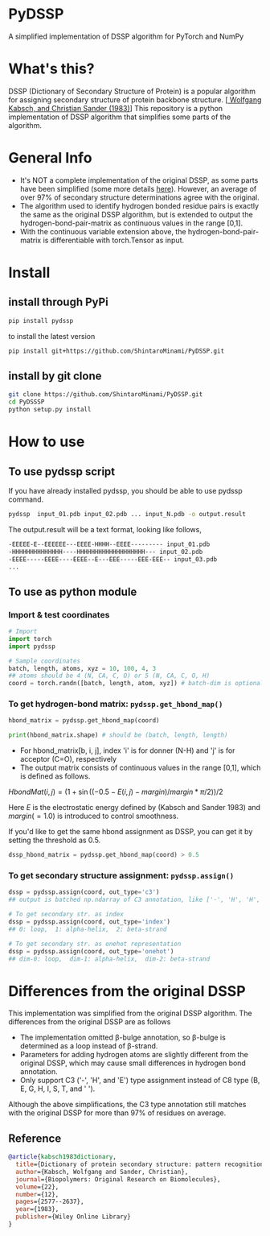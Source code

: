 # PyDSSP
A simplified implementation of DSSP algorithm for PyTorch and NumPy

# What's this?
DSSP (Dictionary of Secondary Structure of Protein) is a popular algorithm for assigning secondary structure of protein backbone structure. [<a href="https://onlinelibrary.wiley.com/doi/abs/10.1002/bip.360221211">
Wolfgang Kabsch, and Christian Sander (1983)</a>] This repository is a python implementation of DSSP algorithm that simplifies some parts of the algorithm.

# General Info
- It's NOT a complete implementation of the original DSSP, as some parts have been simplified (some more details [here](#differences-from-the-original-dssp)). However, an average of over 97% of secondary structure determinations agree with the original.
- The algorithm used to identify hydrogen bonded residue pairs is exactly the same as the original DSSP algorithm, but is extended to output the hydrogen-bond-pair-matrix as continuous values in the range [0,1].
- With the continuous variable extension above, the hydrogen-bond-pair-matrix is differentiable with torch.Tensor as input.

# Install
## install through PyPi
``` bash
pip install pydssp
```
to install the latest version
``` bash
pip install git+https://github.com/ShintaroMinami/PyDSSP.git
```
## install by git clone
``` bash
git clone https://github.com/ShintaroMinami/PyDSSP.git
cd PyDSSSP
python setup.py install
```

# How to use
## To use pydssp script
If you have already installed pydssp, you should be able to use pydssp command.
``` bash
pydssp  input_01.pdb input_02.pdb ... input_N.pdb -o output.result
```
The output.result will be a text format, looking like follows,
``` bash
-EEEEE-E--EEEEEE---EEEE-HHHH--EEEE--------- input_01.pdb
-HHHHHHHHHHHHHH----HHHHHHHHHHHHHHHHHHH--- input_02.pdb
-EEEE-----EEEE----EEEE--E---EEE-----EEE-EEE-- input_03.pdb
...
```

## To use as python module
### Import & test coordinates
``` python
# Import
import torch
import pydssp

# Sample coordinates
batch, length, atoms, xyz = 10, 100, 4, 3
## atoms should be 4 (N, CA, C, O) or 5 (N, CA, C, O, H)
coord = torch.randn([batch, length, atom, xyz]) # batch-dim is optional
```

### To get hydrogen-bond matrix: ```pydssp.get_hbond_map()```
``` python
hbond_matrix = pydssp.get_hbond_map(coord)

print(hbond_matrix.shape) # should be (batch, length, length)
```
- For hbond_matrix[b, i, j], index 'i' is for donner (N-H) and 'j' is for acceptor (C=O), respectively
- The output matrix consists of continuous values in the range [0,1], which is defined as follows.

$HbondMat(i,j) = (1+\sin((-0.5-E(i,j)-margin)/margin*\pi/2))/2$

Here $E$ is the electrostatic energy defined by (Kabsch and Sander 1983) and $margin(=1.0)$ is introduced to control smoothness.

If you'd like to get the same hbond assignment as DSSP, you can get it by setting the threshold as 0.5.
``` python
dssp_hbond_matrix = pydssp.get_hbond_map(coord) > 0.5
```

### To get secondary structure assignment: ```pydssp.assign()```
``` python
dssp = pydssp.assign(coord, out_type='c3')
## output is batched np.ndarray of C3 annotation, like ['-', 'H', 'H', ..., 'E', '-']

# To get secondary str. as index
dssp = pydssp.assign(coord, out_type='index')
## 0: loop,  1: alpha-helix,  2: beta-strand

# To get secondary str. as onehot representation
dssp = pydssp.assign(coord, out_type='onehot')
## dim-0: loop,  dim-1: alpha-helix,  dim-2: beta-strand
```

# Differences from the original DSSP
This implementation was simplified from the original DSSP algorithm. The differences from the original DSSP are as follows
- The implementation omitted β-bulge annotation, so β-bulge is determined as a loop instead of β-strand.
- Parameters for adding hydrogen atoms are slightly different from the original DSSP, which may cause small differences in hydrogen bond annotation.
- Only support C3 ('-', 'H', and 'E') type assignment instead of C8 type (B, E, G, H, I, S, T, and ' ').

Although the above simplifications, the C3 type annotation still matches with the original DSSP for more than 97% of residues on average.

## Reference
``` bibtex
@article{kabsch1983dictionary,
  title={Dictionary of protein secondary structure: pattern recognition of hydrogen-bonded and geometrical features},
  author={Kabsch, Wolfgang and Sander, Christian},
  journal={Biopolymers: Original Research on Biomolecules},
  volume={22},
  number={12},
  pages={2577--2637},
  year={1983},
  publisher={Wiley Online Library}
}
```